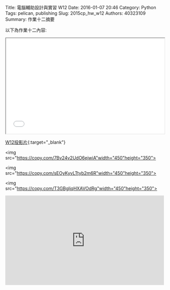 Title: 電腦輔助設計與實習  W12
Date: 2016-01-07 20:46
Category: Python
Tags: pelican, publishing
Slug: 2015cp_hw_w12
Authors: 40323109
Summary: 作業十二摘要

以下為作業十二內容:

<iframe src="40323109_cp_w12_p.html" width="500" height="300"></iframe>

[W12投影片](40323109_cp_w12_p.html){:target="_blank"}

<img src="https://copy.com/7Bv24v2UdO6ejwiA"width="450"height="350">

<img src="https://copy.com/sEOyKyvLTtyb2m6R"width="450"height="350">

<img src="https://copy.com/T3GBgljqHXAVOdRg"width="450"height="350">

<iframe src="https://player.vimeo.com/video/151978096" width="500" height="281" frameborder="0" webkitallowfullscreen mozallowfullscreen allowfullscreen></iframe> <p><a href="https://vimeo.com/151978096">



